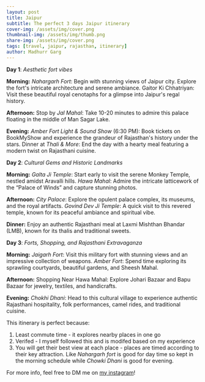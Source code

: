 ```yaml
---
layout: post
title: Jaipur
subtitle: The perfect 3 days Jaipur itinerary
cover-img: /assets/img/cover.png
thumbnail-img: /assets/img/thumb.png
share-img: /assets/img/cover.png
tags: [travel, jaipur, rajasthan, itinerary]
author: Madhurr Garg
---
```



**Day 1**: _Aesthetic fort vibes_

**Morning:**
_Nahargarh Fort_: Begin with stunning views of Jaipur city. Explore the fort's intricate architecture and serene ambiance.
Gaitor Ki Chhatriyan: Visit these beautiful royal cenotaphs for a glimpse into Jaipur's regal history.

**Afternoon:**
Stop by _Jal Mahal_: Take 10-20 minutes to admire this palace floating in the middle of Man Sagar Lake.

**Evening:**
_Amber Fort Light & Sound Show_ (6:30 PM): Book tickets on BookMyShow and experience the grandeur of Rajasthan's history under the stars.
Dinner at _Thali & More_: End the day with a hearty meal featuring a modern twist on Rajasthani cuisine.

**Day 2**: _Cultural Gems and Historic Landmarks_

**Morning:**
_Galta Ji Temple_: Start early to visit the serene Monkey Temple, nestled amidst Aravalli hills.
_Hawa Mahal_: Admire the intricate latticework of the “Palace of Winds” and capture stunning photos.

**Afternoon:**
_City Palace_: Explore the opulent palace complex, its museums, and the royal artifacts.
_Govind Dev Ji Temple_: A quick visit to this revered temple, known for its peaceful ambiance and spiritual vibe.

**Dinner:**
Enjoy an authentic Rajasthani meal at Laxmi Mishthan Bhandar (LMB), known for its thalis and traditional sweets.

**Day 3**: _Forts, Shopping, and Rajasthani Extravaganza_

**Morning:**
_Jaigarh Fort_: Visit this military fort with stunning views and an impressive collection of weapons.
_Amber Fort_: Spend time exploring its sprawling courtyards, beautiful gardens, and Sheesh Mahal.

**Afternoon:**
Shopping Near Hawa Mahal: Explore Johari Bazaar and Bapu Bazaar for jewelry, textiles, and handicrafts.

**Evening:**
_Chokhi Dhani_: Head to this cultural village to experience authentic Rajasthani hospitality, folk performances, camel rides, and traditional cuisine.

This itinerary is perfect because:
1. Least commute time - it explores nearby places in one go
2. Verifed - I myself followed this and is modifed based on my experience
3. You will get their best view at each place - places are timed according to their key attraction. Like _Nahargarh fort_ is good for day time so kept in the morning schedule while _Chowki Dhani_ is good for evening.  

For more info, feel free to DM me on [my instagram](https://www.instagram.com/madhurr_garg)!